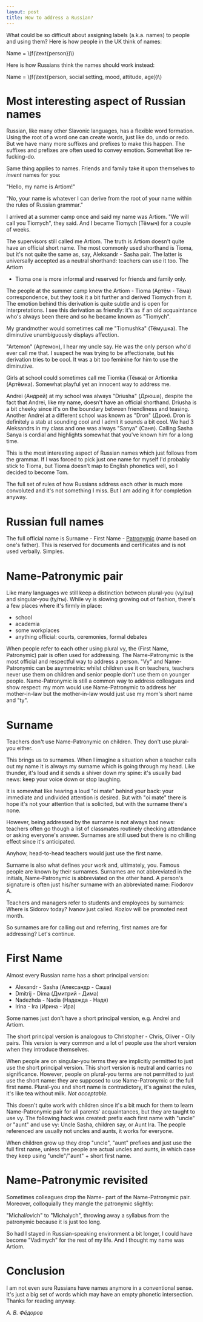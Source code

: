 ```yaml
---
layout: post
title: How to address a Russian?
---
```


What could be so difficult about assigning labels (a.k.a. names) to people
and using them? Here is how people in the UK think of names:

Name = \\(f(\text{person})\\)

Here is how Russians think the names should work instead:

Name = \\(f(\text{person, social setting, mood, attitude, age})\\)

# Most interesting aspect of Russian names

Russian, like many other Slavonic languages, has a flexible word formation.
Using the root of a word one can create words, just like do, undo or redo. But
we have many more suffixes and prefixes to make this happen. The suffixes and
prefixes are often used to convey emotion. Somewhat like re-fucking-do.

Same thing applies to names. Friends and family take it upon themselves to
*invent* names for you:

"Hello, my name is Artiom!"

"No, your name is whatever I can derive from the root of your name within the
rules of Russian grammar."

I arrived at a summer camp once and said my name was Artiom. "We will call you
Tiomych", they said. And I became Tiomych (Тёмыч) for a couple of weeks.

The supervisors still called me Artiom. The truth is Artiom doesn't quite have an
official short name. The most commonly used shorthand is Tioma, but it's not
quite the same as, say, Aleksandr - Sasha pair. The latter is universally
accepted as a neutral shorthand: teachers can use it too. The Artiom
- Tioma one is more informal and reserved for friends and family only.

The people at the summer camp knew the Artiom - Tioma (Артём - Тёма)
correspondence, but they took it a bit further and derived Tiomych from it. The
emotion behind this derivation is quite subtle and is open for interpretations.
I see this derivation as friendly: it's as if an old acquaintance who's always
been there and so he became known as "Tiomych".

My grandmother would sometimes call me "Tiomushka" (Тёмушка). The diminutive
unambiguously displays affection.

"Artemon" (Артемон), I hear my uncle say. He was the only person who'd ever
call me that. I suspect he was trying to be affectionate, but his derivation
tries to be cool. It was a bit too feminine for him to use the diminutive.

Girls at school could sometimes call me Tiomka (Тёмка) or Artiomka (Артёмка).
Somewhat playful yet an innocent way to address me.

Andrei (Андрей) at my school was always "Driusha" (Дрюша), despite the fact
that Andrei, like my name, doesn't have an official shorthand. Driusha is a bit
cheeky since it's on the boundary between friendliness and teasing. Another
Andrei at a different school was known as "Dron" (Дрон). Dron is definitely a
stab at sounding cool and I admit it sounds a bit cool. We had 3 Aleksandrs in
my class and one was always "Sanya" (Саня). Calling Sasha Sanya is cordial
and highlights somewhat that you've known him for a long time.

This is the most interesting aspect of Russian names which just follows from
the grammar. If I was forced to pick just one name for myself I'd probably
stick to Tioma, but Tioma doesn't map to English phonetics well, so I decided
to become Tom.

The full set of rules of how Russians address each other is much more
convoluted and it's not something I miss. But I am adding it for completion
anyway.

# Russian full names

The full official name is Surname - First Name - [Patronymic][patro] (name
based on one's father). This is reserved for documents and certificates and is
not used verbally. Simples.

# Name-Patronymic pair

Like many languages we still keep a distinction between plural-you (vy/вы) and
singular-you (ty/ты). While vy is slowing growing out of fashion, there's a few
places where it's firmly in place:

* school
* academia
* some workplaces
* anything official: courts, ceremonies, formal debates

When people refer to each other using plural vy, the
(First Name, Patronymic) pair is often used for addressing. The
Name-Patronymic is the most official and respectful way to address a
person. "Vy" and Name-Patronymic can be asymmetric: whilst children use it on
teachers, teachers never use them on children and senior people don't use them
on younger people. Name-Patronymic is still a common way to address colleagues
and show respect: my mom would use Name-Patronymic to address her mother-in-law
but the mother-in-law would just use my mom's short name and "ty".

# Surname

Teachers don't use Name-Patronymic on children. They don't use plural-you
either.

This brings us to surnames. When I imagine a situation when a teacher calls
out my name it is always my surname which is going through my head. Like
thunder, it's loud and it sends a shiver down my spine: it's usually bad news:
keep your voice down or stop laughing.

It is somewhat like hearing a loud "oi mate" behind your back: your immediate
and undivided attention is desired. But with "oi mate" there is hope it's not
your attention that is solicited, but with the surname there's none.

However, being addressed by the surname is not always bad news: teachers often
go though a list of classmates routinely checking attendance or asking
everyone's answer. Surnames are still used but there is no chilling effect
since it's anticipated.

Anyhow, head-to-head teachers would just use the first name.

Surname is also what defines your work and, ultimately, you. Famous people are
known by their surnames. Surnames are not abbreviated in the initials,
Name-Patronymic is abbreviated on the other hand. A person's signature is
often just his/her surname with an abbreviated name: Fiodorov A.

Teachers and managers refer to students and employees by surnames:
Where is Sidorov today? Ivanov just called. Kozlov will be promoted next month.

So surnames are for calling out and referring, first names are for addressing?
Let's continue.

# First Name

Almost every Russian name has a short principal version:

* Alexandr - Sasha (Александр - Саша)
* Dmitrij - Dima (Дмитрий - Дима)
* Nadezhda - Nadia (Надежда - Надя)
* Irina - Ira (Ирина - Ира)

Some names just don't have a short principal version, e.g. Andrei and Artiom.

The short principal version is analogous to Christopher - Chris,
Oliver - Olly pairs. This version is very common and a lot of people use the short
version when they introduce themselves.

When people are on singular-you terms they are implicitly permitted to just use
the short principal version. This short version is neutral and carries no
significance. However, people on plural-you terms are not permitted to just
use the short name: they are supposed to use Name-Patronymic or the full first
name. Plural-you and short name is contradictory, it's against the rules, it's
like tea without milk. *Not acceptable.*

This doesn't quite work with children since it's a bit much for them
to learn Name-Patronymic pair for all parents' acquaintances, but they are
taught to use vy. The following hack was created: prefix each first name with
"uncle" or "aunt" and use vy: Uncle Sasha, children say, or Aunt Ira. The
people referenced are usually not uncles and aunts, it works for everyone.

When children grow up they drop "uncle", "aunt" prefixes and just use the
full first name, unless the people are actual uncles and aunts, in which case
they keep using "uncle"/"aunt" + short first name.

# Name-Patronymic revisited

Sometimes colleagues drop the Name- part of the Name-Patronymic pair. Moreover,
colloquially they mangle the patronymic slightly:

"Michal*iov*ich" to "Michalych", throwing away a syllabus from the patronymic
because it is just too long.

So had I stayed in Russian-speaking environment a bit longer, I could have
become "Vadimych" for the rest of my life. And I thought my name was
Artiom.

# Conclusion

I am not even sure Russians have names anymore in a conventional sense.
It's just a big set of words which may have an empty phonetic intersection.
Thanks for reading anyway.

*А. В. Фёдоров*

[patro]: https://en.wikipedia.org/wiki/Patronymic
